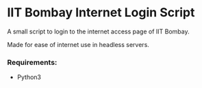 # IIT Bombay Internet Login Script

A small script to login to the internet access page of IIT Bombay.

Made for ease of internet use in headless servers.

### Requirements:
* Python3

